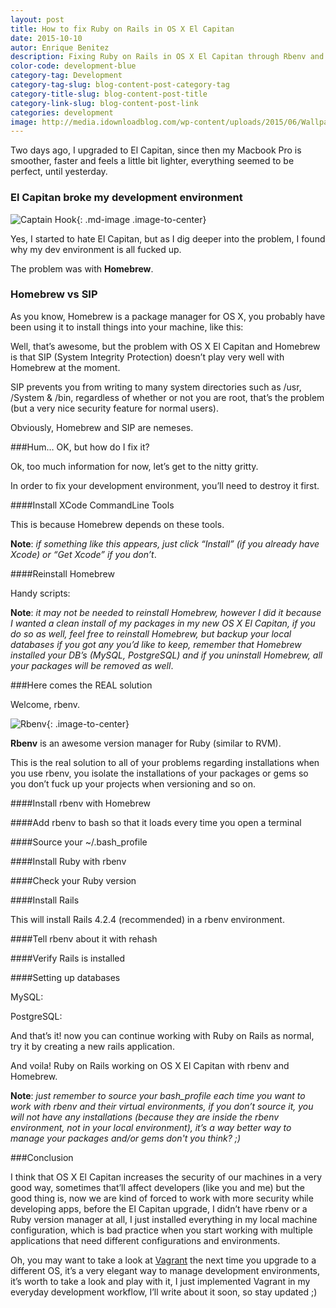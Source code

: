 ```yaml
---
layout: post
title: How to fix Ruby on Rails in OS X El Capitan
date: 2015-10-10
autor: Enrique Benitez
description: Fixing Ruby on Rails in OS X El Capitan through Rbenv and some commands...
color-code: development-blue
category-tag: Development
category-tag-slug: blog-content-post-category-tag
category-title-slug: blog-content-post-title
category-link-slug: blog-content-post-link
categories: development
image: http://media.idownloadblog.com/wp-content/uploads/2015/06/Wallpaper-OS-X-El-Capitan-Mac.jpg
---
```

Two days ago, I upgraded to El Capitan, since then my Macbook Pro is smoother, faster and feels a little bit lighter, everything seemed to be perfect, until yesterday.

<h3 markdown="1" class="text-to-center">El Capitan broke my development environment
</h3>

![Captain Hook](https://cdn-images-1.medium.com/max/800/1*a68imd1bX8obl6HylT6NQg.jpeg){: .md-image .image-to-center}

Yes, I started to hate El Capitan, but as I dig deeper into the problem, I found why my dev environment is all fucked up.

The problem was with **Homebrew**.

### Homebrew vs SIP ###

As you know, Homebrew is a package manager for OS X, you probably have been using it to install things into your machine, like this:

<script src="https://gist.github.com/bntzio/5488f1dd93c088d19e5a.js"></script>

Well, that’s awesome, but the problem with OS X El Capitan and Homebrew is that SIP (System Integrity Protection) doesn’t play very well with Homebrew at the moment.

SIP prevents you from writing to many system directories such as /usr, /System & /bin, regardless of whether or not you are root, that’s the problem (but a very nice security feature for normal users).

Obviously, Homebrew and SIP are nemeses.

###Hum… OK, but how do I fix it?

Ok, too much information for now, let’s get to the nitty gritty.

In order to fix your development environment, you’ll need to destroy it first.

####Install XCode CommandLine Tools

This is because Homebrew depends on these tools.

<script src="https://gist.github.com/bntzio/9d3ec1e21bb4f444bbc9.js"></script>

**Note**: *if something like this appears, just click “Install” (if you already have Xcode) or “Get Xcode” if you don’t*.

####Reinstall Homebrew

Handy scripts:

<script src="https://gist.github.com/bntzio/63ba83c8d97efec975bb.js"></script>

<script src="https://gist.github.com/bntzio/c2920cab8a7741f25c98.js"></script>

**Note**: *it may not be needed to reinstall Homebrew, however I did it because I wanted a clean install of my packages in my new OS X El Capitan, if you do so as well, feel free to reinstall Homebrew, but backup your local databases if you got any you’d like to keep, remember that Homebrew installed your DB’s (MySQL, PostgreSQL) and if you uninstall Homebrew, all your packages will be removed as well*.

###Here comes the REAL solution

Welcome, rbenv.

![Rbenv](https://johndelblog.s3.amazonaws.com/uploads/upload_4/homepage_rbenv.png){: .image-to-center}

**Rbenv** is an awesome version manager for Ruby (similar to RVM).

This is the real solution to all of your problems regarding installations when you use rbenv, you isolate the installations of your packages or gems so you don’t fuck up your projects when versioning and so on.

####Install rbenv with Homebrew

<script src="https://gist.github.com/bntzio/a99900ca281b2f79c44d.js"></script>

####Add rbenv to bash so that it loads every time you open a terminal

<script src="https://gist.github.com/bntzio/196a3b6fa43f689fa297.js"></script>

####Source your ~/.bash_profile

<script src="https://gist.github.com/bntzio/0dfe1baefd85a3ec455b.js"></script>

####Install Ruby with rbenv

<script src="https://gist.github.com/bntzio/c136a01b3c113df2d9dc.js"></script>

####Check your Ruby version

<script src="https://gist.github.com/bntzio/5fc1b2288c08a1c9bdf0.js"></script>

####Install Rails

<script src="https://gist.github.com/bntzio/052b4b6537089c2d8e84.js"></script>

This will install Rails 4.2.4 (recommended) in a rbenv environment.

####Tell rbenv about it with rehash

<script src="https://gist.github.com/bntzio/c331e787f22f099d4f12.js"></script>

####Verify Rails is installed

<script src="https://gist.github.com/bntzio/91c5b8ef8e757d6e4385.js"></script>

####Setting up databases

MySQL:

<script src="https://gist.github.com/bntzio/bba94b53afda1be2d364.js"></script>

PostgreSQL:

<script src="https://gist.github.com/bntzio/5488f1dd93c088d19e5a.js"></script>

And that’s it! now you can continue working with Ruby on Rails as normal, try it by creating a new rails application.

<script src="https://gist.github.com/bntzio/4de1b5751fa274f576b0.js"></script>

And voila! Ruby on Rails working on OS X El Capitan with rbenv and Homebrew.

**Note**: *just remember to source your bash_profile each time you want to work with rbenv and their virtual environments, if you don’t source it, you will not have any installations (because they are inside the rbenv environment, not in your local environment), it’s a way better way to manage your packages and/or gems don't you think? ;)*

###Conclusion

I think that OS X El Capitan increases the security of our machines in a very good way, sometimes that’ll affect developers (like you and me) but the good thing is, now we are kind of forced to work with more security while developing apps, before the El Capitan upgrade, I didn’t have rbenv or a Ruby version manager at all, I just installed everything in my local machine configuration, which is bad practice when you start working with multiple applications that need different configurations and environments.

Oh, you may want to take a look at [Vagrant](https://www.vagrantup.com/) the next time you upgrade to a different OS, it’s a very elegant way to manage development environments, it’s worth to take a look and play with it, I just implemented Vagrant in my everyday development workflow, I’ll write about it soon, so stay updated ;)

